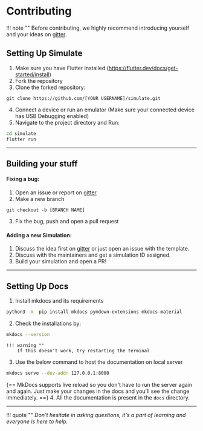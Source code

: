 # Contributing
!!! note ""
    Before contributing, we highly recommend introducing yourself and your ideas on [gitter](https://gitter.im/codEd-org/simulate#).

## Setting Up Simulate

1. Make sure you have Flutter installed (https://flutter.dev/docs/get-started/install)
2. Fork the repository
3. Clone the forked repository:
```
git clone https://github.com/[YOUR USERNAME]/simulate.git
```
4. Connect a device or run an emulator (Make sure your connected device has USB Debugging enabled) 
5. Navigate to the project directory and Run:
```bash
cd simulate
flutter run
```

---

## Building your stuff

#### Fixing a bug:

1. Open an issue or report on [gitter](https://gitter.im/codEd-org/simulate#)
2. Make a new branch
```console
git checkout -b [BRANCH NAME]
```
3. Fix the bug, push and open a pull request

#### Adding a new Simulation:

1. Discuss the idea first on [gitter](https://gitter.im/codEd-org/simulate#) or just open an issue with the template.
2. Discuss with the maintainers and get a simulation ID assigned.
3. Build your simulation and open a PR!

---

## Setting Up Docs

1. Install mkdocs and its requirements
```bash
python3 -m  pip install mkdocs pymdown-extensions mkdocs-material
```
2. Check the installations by:
```bash
mkdocs --version
```

    !!! warning ""
        If this doesn't work, try restarting the terminal

3. Use the below command to host the documentation on local server
```bash
mkdocs serve --dev-addr 127.0.0.1:8000
```
{== MkDocs supports live reload so you don't have to run the server again and again. Just make your changes in the docs and you'll see the change immediately. ==}
4. All the documentation is present in the `docs` directory.

---

!!! quote ""
    *Don't hesitate in asking questions, it's a part of learning and everyone is here to help.*
